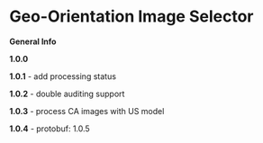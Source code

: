 # Geo-Orientation Image Selector 

**General Info**

**1.0.0**

**1.0.1**
    -  add processing status
    
**1.0.2**
    -   double auditing support
    
**1.0.3**
    -   process CA images with US model
    
**1.0.4**
    -   protobuf: 1.0.5